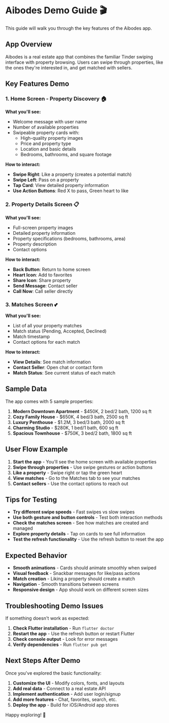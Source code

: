 # Aibodes Demo Guide 🎬

This guide will walk you through the key features of the Aibodes app.

## App Overview

Aibodes is a real estate app that combines the familiar Tinder swiping interface with property browsing. Users can swipe through properties, like the ones they're interested in, and get matched with sellers.

## Key Features Demo

### 1. Home Screen - Property Discovery 🏠

**What you'll see:**
- Welcome message with user name
- Number of available properties
- Swipeable property cards with:
  - High-quality property images
  - Price and property type
  - Location and basic details
  - Bedrooms, bathrooms, and square footage

**How to interact:**
- **Swipe Right**: Like a property (creates a potential match)
- **Swipe Left**: Pass on a property
- **Tap Card**: View detailed property information
- **Use Action Buttons**: Red X to pass, Green heart to like

### 2. Property Details Screen 📋

**What you'll see:**
- Full-screen property images
- Detailed property information
- Property specifications (bedrooms, bathrooms, area)
- Property description
- Contact options

**How to interact:**
- **Back Button**: Return to home screen
- **Heart Icon**: Add to favorites
- **Share Icon**: Share property
- **Send Message**: Contact seller
- **Call Now**: Call seller directly

### 3. Matches Screen 💕

**What you'll see:**
- List of all your property matches
- Match status (Pending, Accepted, Declined)
- Match timestamp
- Contact options for each match

**How to interact:**
- **View Details**: See match information
- **Contact Seller**: Open chat or contact form
- **Match Status**: See current status of each match

## Sample Data

The app comes with 5 sample properties:

1. **Modern Downtown Apartment** - $450K, 2 bed/2 bath, 1200 sq ft
2. **Cozy Family House** - $650K, 4 bed/3 bath, 2500 sq ft
3. **Luxury Penthouse** - $1.2M, 3 bed/3 bath, 2000 sq ft
4. **Charming Studio** - $280K, 1 bed/1 bath, 600 sq ft
5. **Spacious Townhouse** - $750K, 3 bed/2 bath, 1800 sq ft

## User Flow Example

1. **Start the app** - You'll see the home screen with available properties
2. **Swipe through properties** - Use swipe gestures or action buttons
3. **Like a property** - Swipe right or tap the green heart
4. **View matches** - Go to the Matches tab to see your matches
5. **Contact sellers** - Use the contact options to reach out

## Tips for Testing

- **Try different swipe speeds** - Fast swipes vs slow swipes
- **Use both gesture and button controls** - Test both interaction methods
- **Check the matches screen** - See how matches are created and managed
- **Explore property details** - Tap on cards to see full information
- **Test the refresh functionality** - Use the refresh button to reset the app

## Expected Behavior

- **Smooth animations** - Cards should animate smoothly when swiped
- **Visual feedback** - Snackbar messages for like/pass actions
- **Match creation** - Liking a property should create a match
- **Navigation** - Smooth transitions between screens
- **Responsive design** - App should work on different screen sizes

## Troubleshooting Demo Issues

If something doesn't work as expected:

1. **Check Flutter installation** - Run `flutter doctor`
2. **Restart the app** - Use the refresh button or restart Flutter
3. **Check console output** - Look for error messages
4. **Verify dependencies** - Run `flutter pub get`

## Next Steps After Demo

Once you've explored the basic functionality:

1. **Customize the UI** - Modify colors, fonts, and layouts
2. **Add real data** - Connect to a real estate API
3. **Implement authentication** - Add user login/signup
4. **Add more features** - Chat, favorites, search, etc.
5. **Deploy the app** - Build for iOS/Android app stores

Happy exploring! 🎉

